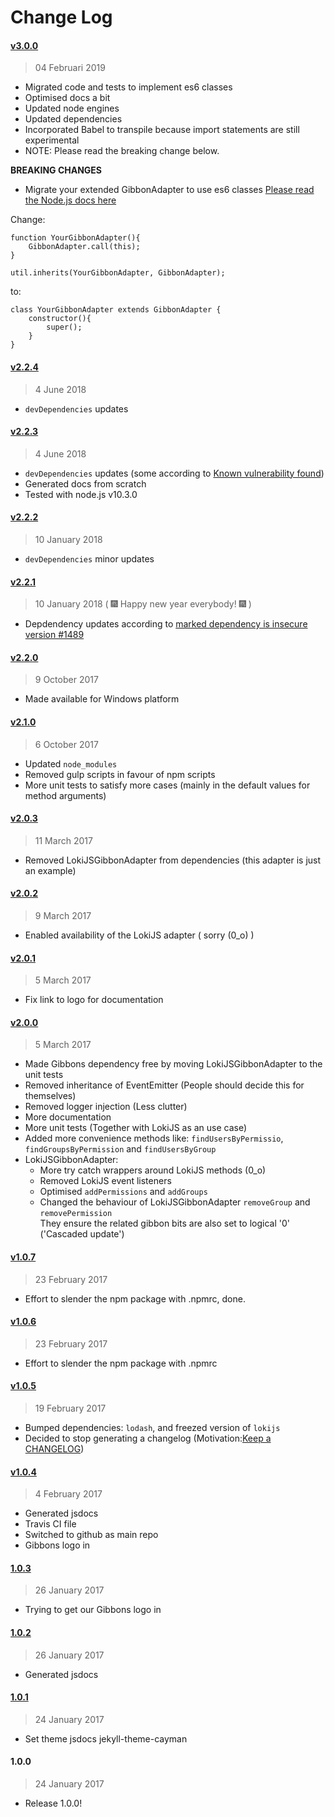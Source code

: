 # Change Log

#### [v3.0.0](https://github.com/kaasdude/gibbons/compare/2.2.4...3.0.0)
> 04 Februari 2019

* Migrated code and tests to implement es6 classes
* Optimised docs a bit
* Updated node engines
* Updated dependencies
* Incorporated Babel to transpile because import statements are still experimental
* NOTE: Please read the breaking change below.

**BREAKING CHANGES**

* Migrate your extended GibbonAdapter to use es6 classes [Please read the Node.js docs here](https://nodejs.org/dist/latest-v11.x/docs/api/util.html#util_util_inherits_constructor_superconstructor)

Change:
```
function YourGibbonAdapter(){
    GibbonAdapter.call(this);
}

util.inherits(YourGibbonAdapter, GibbonAdapter);
```

to:
```
class YourGibbonAdapter extends GibbonAdapter {
    constructor(){
        super();
    }
}
```

#### [v2.2.4](https://github.com/kaasdude/gibbons/compare/2.2.3...2.2.4)
> 4 June 2018

* `devDependencies` updates

#### [v2.2.3](https://github.com/kaasdude/gibbons/compare/2.2.2...2.2.3)
> 4 June 2018

* `devDependencies` updates (some according to [Known vulnerability found](https://nvd.nist.gov/vuln/detail/CVE-2018-3728))
* Generated docs from scratch
* Tested with node.js v10.3.0

#### [v2.2.2](https://github.com/kaasdude/gibbons/compare/2.2.1...2.2.2)
> 10 January 2018

* `devDependencies` minor updates

#### [v2.2.1](https://github.com/kaasdude/gibbons/compare/2.2.0...2.2.1)
> 10 January 2018 ( :fireworks: Happy new year everybody! :fireworks: )

* Depdendency updates according to [marked dependency is insecure version #1489](https://github.com/jsdoc3/jsdoc/issues/1489)

#### [v2.2.0](https://github.com/kaasdude/gibbons/compare/2.1.0...2.2.0)
> 9 October 2017

* Made available for Windows platform

#### [v2.1.0](https://github.com/kaasdude/gibbons/compare/2.0.3...2.1.0)
> 6 October 2017

* Updated `node_modules`
* Removed gulp scripts in favour of npm scripts
* More unit tests to satisfy more cases (mainly in the default values for method arguments)

#### [v2.0.3](https://github.com/kaasdude/gibbons/compare/2.0.2...2.0.3)
> 11 March 2017

* Removed LokiJSGibbonAdapter from dependencies (this adapter is just an example)

#### [v2.0.2](https://github.com/kaasdude/gibbons/compare/2.0.1...2.0.2)
> 9 March 2017

* Enabled availability of the LokiJS adapter ( sorry (0_o) )

#### [v2.0.1](https://github.com/kaasdude/gibbons/compare/2.0.0...2.0.1)
> 5 March 2017

* Fix link to logo for documentation

#### [v2.0.0](https://github.com/kaasdude/gibbons/compare/1.0.7...2.0.0)
> 5 March 2017

* Made Gibbons dependency free by moving LokiJSGibbonAdapter to the unit tests
* Removed inheritance of EventEmitter (People should decide this for themselves)
* Removed logger injection (Less clutter)
* More documentation
* More unit tests (Together with LokiJS as an use case)
* Added more convenience methods like: `findUsersByPermissio`, `findGroupsByPermission` and `findUsersByGroup`
* LokiJSGibbonAdapter:
  * More try catch wrappers around LokiJS methods (0_o)
  * Removed LokiJS event listeners
  * Optimised `addPermissions` and `addGroups`
  * Changed the behaviour of LokiJSGibbonAdapter `removeGroup` and `removePermission`<br>
    They ensure the related gibbon bits are also set to logical '0' ('Cascaded update')
  

#### [v1.0.7](https://github.com/kaasdude/gibbons/compare/1.0.6...1.0.7)
> 23 February 2017

* Effort to slender the npm package with .npmrc, done.

#### [v1.0.6](https://github.com/kaasdude/gibbons/compare/1.0.5...1.0.6)
> 23 February 2017

* Effort to slender the npm package with .npmrc 

#### [v1.0.5](https://github.com/kaasdude/gibbons/compare/1.0.4...1.0.5)
> 19 February 2017

* Bumped dependencies: `lodash`, and freezed version of `lokijs`
* Decided to stop generating a changelog (Motivation:[Keep a CHANGELOG](http://keepachangelog.com/en/0.3.0/))


#### [v1.0.4](https://github.com/kaasdude/gibbons/compare/1.0.3...1.0.4)
> 4 February 2017

* Generated jsdocs
* Travis CI file
* Switched to github as main repo
* Gibbons logo in


#### [1.0.3](https://github.com/kaasdude/gibbons/compare/1.0.2...1.0.3)
> 26 January 2017

* Trying to get our Gibbons logo in


#### [1.0.2](https://github.com/kaasdude/gibbons/compare/1.0.1...1.0.2)
> 26 January 2017

* Generated jsdocs


#### [1.0.1](https://github.com/kaasdude/gibbons/compare/1.0.0...1.0.1)
> 24 January 2017

* Set theme jsdocs jekyll-theme-cayman


#### 1.0.0
> 24 January 2017

* Release 1.0.0! 

